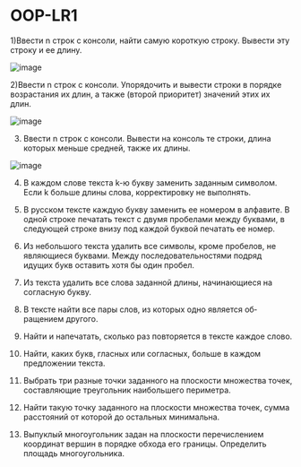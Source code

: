 # OOP-LR1
1)Ввести n строк с консоли, найти самую короткую строку. Вывести эту строку и ее длину.

![image](https://github.com/user-attachments/assets/ceda2130-9b00-4557-8183-0fdf569d9871)

2)Ввести n строк с консоли. Упорядочить и вывести строки в порядке возрастания их длин, а также (второй приоритет) значений этих их длин.

![image](https://github.com/user-attachments/assets/92ab8eaf-d297-4583-8f95-346babc91b7d)

3) Ввести n строк с консоли. Вывести на консоль те строки, длина которых меньше средней, также их длины.

![image](https://github.com/user-attachments/assets/433931c0-6fd0-48d3-ba87-68dcb431704e)

4) В каждом слове текста k-ю букву заменить заданным символом. Если k больше длины слова, корректировку не выполнять.


5) В русском тексте каждую букву заменить ее номером в алфавите. В одной строке печатать текст с двумя пробелами между буквами, в следующей строке внизу под каждой буквой печатать ее номер.


6) Из небольшого текста удалить все символы, кроме пробелов, не являющиеся буквами. Между последовательностями подряд идущих букв оставить хотя бы один пробел.


7) Из текста удалить все слова заданной длины, начинающиеся на согласную букву.


8) В тексте найти все пары слов, из которых одно является об­ращением другого.


9) Найти и напечатать, сколько раз повторяется в тексте каждое слово.


10) Найти, каких букв, гласных или согласных, больше в каждом предложении текста.


11) Выбрать три разные точки заданного на плоскости множества точек, составляющие треугольник наибольшего периметра.


12) Найти такую точку заданного на плоскости множества точек, сумма расстояний от которой до остальных минимальна.


13) Выпуклый многоугольник задан на плоскости перечислением координат вершин в порядке обхода его границы. Определить площадь многоугольника.

